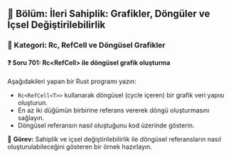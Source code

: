 ## 📘 Bölüm: İleri Sahiplik: Grafikler, Döngüler ve İçsel Değiştirilebilirlik  
### 🔹 Kategori: Rc, RefCell ve Döngüsel Grafikler  
#### ❓ Soru 701: Rc<RefCell<T>> ile döngüsel grafik oluşturma

Aşağıdakileri yapan bir Rust programı yazın:

- `Rc<RefCell<T>>` kullanarak döngüsel (cycle içeren) bir grafik veri yapısı oluşturun.
- En az iki düğümün birbirine referans vererek döngü oluşturmasını sağlayın.
- Döngüsel referansın nasıl oluştuğunu kod üzerinde gösterin.

🔧 **Görev:** Sahiplik ve içsel değiştirilebilirlik ile döngüsel referansların nasıl oluşturulabileceğini gösteren bir örnek hazırlayın.
